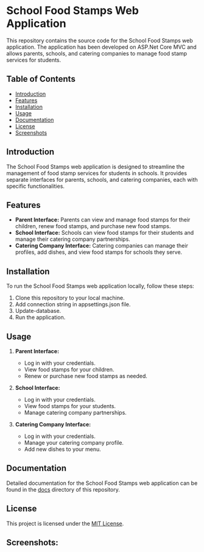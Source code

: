 # School Food Stamps Web Application

This repository contains the source code for the School Food Stamps web application. The application has been developed on ASP.Net Core MVC and allows parents, schools, and catering companies to manage food stamp services for students.

## Table of Contents

- [Introduction](#introduction)
- [Features](#features)
- [Installation](#installation)
- [Usage](#usage)
- [Documentation](#documentation)
- [License](#license)
- [Screenshots](#screenshots)

## Introduction

The School Food Stamps web application is designed to streamline the management of food stamp services for students in schools. It provides separate interfaces for parents, schools, and catering companies, each with specific functionalities.

## Features

- **Parent Interface:** Parents can view and manage food stamps for their children, renew food stamps, and purchase new food stamps.
- **School Interface:** Schools can view food stamps for their students and manage their catering company partnerships.
- **Catering Company Interface:** Catering companies can manage their profiles, add dishes, and view food stamps for schools they serve.

## Installation

To run the School Food Stamps web application locally, follow these steps:

1. Clone this repository to your local machine.
2. Add connection string in appsettings.json file.
3. Update-database.
4. Run the application.

## Usage

1. **Parent Interface:**
   - Log in with your credentials.
   - View food stamps for your children.
   - Renew or purchase new food stamps as needed.

2. **School Interface:**
   - Log in with your credentials.
   - View food stamps for your students.
   - Manage catering company partnerships.

3. **Catering Company Interface:**
   - Log in with your credentials.
   - Manage your catering company profile.
   - Add new dishes to your menu.

## Documentation

Detailed documentation for the School Food Stamps web application can be found in the [docs](/docs) directory of this repository.

## License

This project is licensed under the [MIT License](LICENSE).

## Screenshots:
